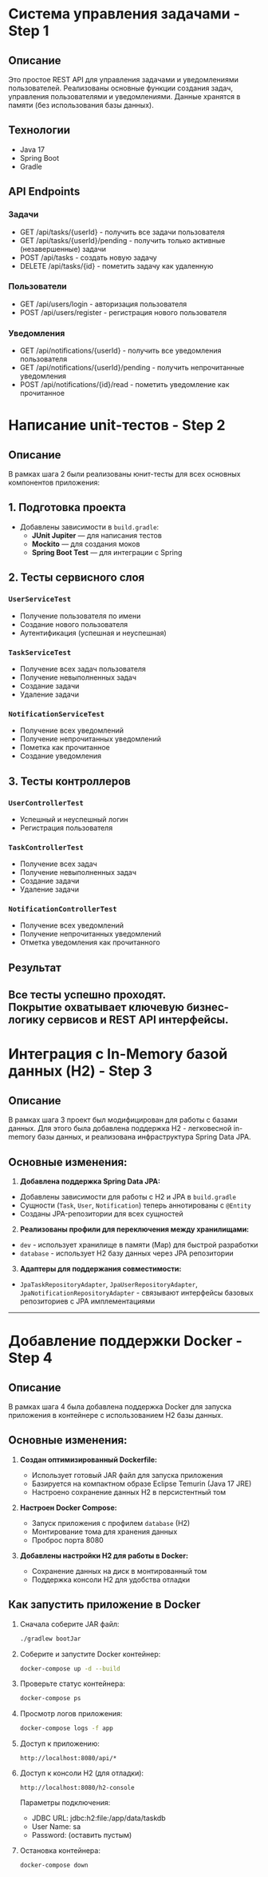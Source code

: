 # Система управления задачами - Step 1

## Описание
Это простое REST API для управления задачами и уведомлениями пользователей.
Реализованы основные функции создания задач, управления пользователями и уведомлениями.
Данные хранятся в памяти (без использования базы данных).

## Технологии
- Java 17
- Spring Boot
- Gradle

## API Endpoints

### Задачи
- GET /api/tasks/{userId} - получить все задачи пользователя
- GET /api/tasks/{userId}/pending - получить только активные (незавершенные) задачи
- POST /api/tasks - создать новую задачу
- DELETE /api/tasks/{id} - пометить задачу как удаленную

### Пользователи
- GET /api/users/login - авторизация пользователя
- POST /api/users/register - регистрация нового пользователя

### Уведомления
- GET /api/notifications/{userId} - получить все уведомления пользователя
- GET /api/notifications/{userId}/pending - получить непрочитанные уведомления
- POST /api/notifications/{id}/read - пометить уведомление как прочитанное

# Написание unit-тестов - Step 2

## Описание

В рамках шага 2 были реализованы юнит-тесты для всех основных компонентов приложения:


## 1. Подготовка проекта

- Добавлены зависимости в `build.gradle`:
  - **JUnit Jupiter** — для написания тестов
  - **Mockito** — для создания моков
  - **Spring Boot Test** — для интеграции с Spring

## 2. Тесты сервисного слоя

### `UserServiceTest`
- Получение пользователя по имени
- Создание нового пользователя
- Аутентификация (успешная и неуспешная)

### `TaskServiceTest`
- Получение всех задач пользователя
- Получение невыполненных задач
- Создание задачи
- Удаление задачи

### `NotificationServiceTest`
- Получение всех уведомлений
- Получение непрочитанных уведомлений
- Пометка как прочитанное
- Создание уведомления


## 3. Тесты контроллеров

### `UserControllerTest`
- Успешный и неуспешный логин
- Регистрация пользователя

### `TaskControllerTest`
- Получение всех задач
- Получение невыполненных задач
- Создание задачи
- Удаление задачи

### `NotificationControllerTest`
- Получение всех уведомлений
- Получение непрочитанных уведомлений
- Отметка уведомления как прочитанного


## Результат

Все тесты успешно проходят.  
Покрытие охватывает ключевую бизнес-логику сервисов и REST API интерфейсы.
---
# Интеграция с In-Memory базой данных (H2) - Step 3

## Описание

В рамках шага 3 проект был модифицирован для работы с базами данных. Для этого была добавлена поддержка H2 - легковесной in-memory базы данных, и реализована инфраструктура Spring Data JPA.

## Основные изменения:

1. **Добавлена поддержка Spring Data JPA:**
  - Добавлены зависимости для работы с H2 и JPA в `build.gradle`
  - Сущности (`Task`, `User`, `Notification`) теперь аннотированы с `@Entity`
  - Созданы JPA-репозитории для всех сущностей

2. **Реализованы профили для переключения между хранилищами:**
  - `dev` - использует хранилище в памяти (Map) для быстрой разработки
  - `database` - использует H2 базу данных через JPA репозитории

3. **Адаптеры для поддержания совместимости:**
  - `JpaTaskRepositoryAdapter`, `JpaUserRepositoryAdapter`, `JpaNotificationRepositoryAdapter` - связывают интерфейсы базовых репозиториев с JPA имплементациями

---
# Добавление поддержки Docker - Step 4

## Описание

В рамках шага 4 была добавлена поддержка Docker для запуска приложения в контейнере с использованием H2 базы данных.

## Основные изменения:

1. **Создан оптимизированный Dockerfile:**
   - Использует готовый JAR файл для запуска приложения
   - Базируется на компактном образе Eclipse Temurin (Java 17 JRE)
   - Настроено сохранение данных H2 в персистентный том

2. **Настроен Docker Compose:**
   - Запуск приложения с профилем `database` (H2)
   - Монтирование тома для хранения данных
   - Проброс порта 8080

3. **Добавлены настройки H2 для работы в Docker:**
   - Сохранение данных на диск в монтированный том
   - Поддержка консоли H2 для удобства отладки

## Как запустить приложение в Docker

1. Сначала соберите JAR файл:
   ```bash
   ./gradlew bootJar
   ```

2. Соберите и запустите Docker контейнер:
   ```bash
   docker-compose up -d --build
   ```

3. Проверьте статус контейнера:
   ```bash
   docker-compose ps
   ```

4. Просмотр логов приложения:
   ```bash
   docker-compose logs -f app
   ```

5. Доступ к приложению:
   ```
   http://localhost:8080/api/*
   ```

6. Доступ к консоли H2 (для отладки):
   ```
   http://localhost:8080/h2-console
   ```
   Параметры подключения:
   - JDBC URL: jdbc:h2:file:/app/data/taskdb
   - User Name: sa
   - Password: (оставить пустым)

7. Остановка контейнера:
   ```bash
   docker-compose down
   ```

